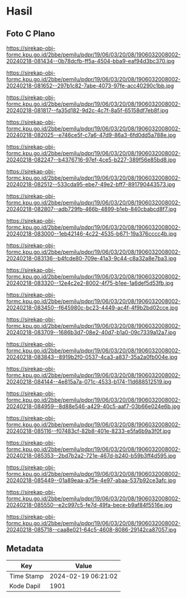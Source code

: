 # Hasil

## Foto C Plano

https://sirekap-obj-formc.kpu.go.id/2bbe/pemilu/pdpr/19/06/03/20/08/1906032008002-20240218-081434--0b78dcfb-ff5a-4504-bba9-eaf94d3bc370.jpg

https://sirekap-obj-formc.kpu.go.id/2bbe/pemilu/pdpr/19/06/03/20/08/1906032008002-20240218-081652--297b1c82-7abe-4073-97fe-acc40290c1bb.jpg

https://sirekap-obj-formc.kpu.go.id/2bbe/pemilu/pdpr/19/06/03/20/08/1906032008002-20240218-081817--fa35d182-9d2c-4c7f-8a5f-65158df7eb8f.jpg

https://sirekap-obj-formc.kpu.go.id/2bbe/pemilu/pdpr/19/06/03/20/08/1906032008002-20240218-082025--e746ce5f-c7a6-47d9-86a3-6fd0dd5a788e.jpg

https://sirekap-obj-formc.kpu.go.id/2bbe/pemilu/pdpr/19/06/03/20/08/1906032008002-20240218-082247--b4376716-97ef-4ce5-b227-389f56e85bd8.jpg

https://sirekap-obj-formc.kpu.go.id/2bbe/pemilu/pdpr/19/06/03/20/08/1906032008002-20240218-082512--533cda95-ebe7-49e2-bff7-891790443573.jpg

https://sirekap-obj-formc.kpu.go.id/2bbe/pemilu/pdpr/19/06/03/20/08/1906032008002-20240218-082807--adb729fb-466b-4899-b1eb-840cbabcd8f7.jpg

https://sirekap-obj-formc.kpu.go.id/2bbe/pemilu/pdpr/19/06/03/20/08/1906032008002-20240218-083000--1eb42146-4c22-4535-b671-19a376cccc4b.jpg

https://sirekap-obj-formc.kpu.go.id/2bbe/pemilu/pdpr/19/06/03/20/08/1906032008002-20240218-083136--b4fcde80-709e-41a3-9c44-c8a32a8e7ba3.jpg

https://sirekap-obj-formc.kpu.go.id/2bbe/pemilu/pdpr/19/06/03/20/08/1906032008002-20240218-083320--12e4c2e2-8002-4f75-b1ee-1a6def5d53fb.jpg

https://sirekap-obj-formc.kpu.go.id/2bbe/pemilu/pdpr/19/06/03/20/08/1906032008002-20240218-083450--f645980c-bc23-4449-ac4f-4f9b2bd02cce.jpg

https://sirekap-obj-formc.kpu.go.id/2bbe/pemilu/pdpr/19/06/03/20/08/1906032008002-20240218-083709--1686b3d7-08e2-40d7-b1a0-09c7339a12a7.jpg

https://sirekap-obj-formc.kpu.go.id/2bbe/pemilu/pdpr/19/06/03/20/08/1906032008002-20240218-083843--8919b2f0-0537-4ca3-a837-35a2a0fb004e.jpg

https://sirekap-obj-formc.kpu.go.id/2bbe/pemilu/pdpr/19/06/03/20/08/1906032008002-20240218-084144--4e815a7a-071c-4533-b174-11d688512519.jpg

https://sirekap-obj-formc.kpu.go.id/2bbe/pemilu/pdpr/19/06/03/20/08/1906032008002-20240218-084959--8d88e546-a429-40c5-aaf7-03b66e024e6b.jpg

https://sirekap-obj-formc.kpu.go.id/2bbe/pemilu/pdpr/19/06/03/20/08/1906032008002-20240218-085116--f07483cf-82b8-401e-8233-e5fa6b9a3f0f.jpg

https://sirekap-obj-formc.kpu.go.id/2bbe/pemilu/pdpr/19/06/03/20/08/1906032008002-20240218-085353--2bd7b2a2-721e-467d-b240-b59b3ff4d595.jpg

https://sirekap-obj-formc.kpu.go.id/2bbe/pemilu/pdpr/19/06/03/20/08/1906032008002-20240218-085449--01a89eaa-a75e-4e97-abaa-537b92ce3afc.jpg

https://sirekap-obj-formc.kpu.go.id/2bbe/pemilu/pdpr/19/06/03/20/08/1906032008002-20240218-085550--e2c997c5-fe7d-49fa-bece-b9af84f5516e.jpg

https://sirekap-obj-formc.kpu.go.id/2bbe/pemilu/pdpr/19/06/03/20/08/1906032008002-20240218-085718--caa8e021-64c5-4608-8086-29142ca87057.jpg


## Metadata

| Key        | Value               |
| ---------- | ------------------- |
| Time Stamp | 2024-02-19 06:21:02 |
| Kode Dapil | 1901                |



